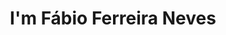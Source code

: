 ---
title : "I'm Fábio Ferreira Neves"
# full screen navigation
first_name : "architect"
last_name : "zürich . lisboa"
email : "info@ferreiraneves.ch"
#bg_image : "images/backgrounds/full-nav-bg_fabio.jpg"
# animated text loop
occupations:
- "Architect"
- "Portugal"
- "Switzerland"

# slider background image loop
slider_images:
- "images/slider/slider-1.jpg"
- "images/slider/slider-2.jpg"
- "images/slider/slider-3.jpg"
- "images/slider/slider-4.jpg"
- "images/slider/slider-5.jpg"
- "images/slider/slider-6.jpg"
- "images/slider/slider-7.jpg"
- "images/slider/slider-8.jpg"
- "images/slider/slider-9.jpg"
- "images/slider/slider-10.jpg"


# button
button:
  enable : true
  label : "PORTFOLIO"
#  link : ""


# custom style
custom_class: "" 
custom_attributes: "" 
custom_css: ""

---